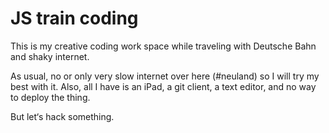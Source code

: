 # JS train coding

This is my creative coding work space while traveling with Deutsche Bahn and shaky internet.

As usual, no or only very slow internet over here (#neuland) so I will try my best with it. Also, all I have is an iPad, a git client, a text editor, and no way to deploy the thing.

But let‘s hack something.

